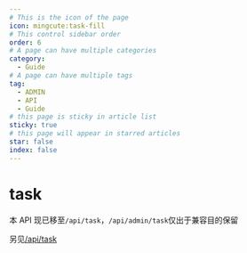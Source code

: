```yaml
---
# This is the icon of the page
icon: mingcute:task-fill
# This control sidebar order
order: 6
# A page can have multiple categories
category:
  - Guide
# A page can have multiple tags
tag:
  - ADMIN
  - API
  - Guide
# this page is sticky in article list
sticky: true
# this page will appear in starred articles
star: false
index: false
---
```


# task

本 API 现已移至`/api/task`，`/api/admin/task`仅出于兼容目的保留

另见[/api/task](/zh/guide/api/task.html)
